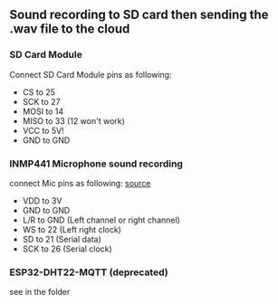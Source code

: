 ## Sound recording to SD card then sending the .wav file to the cloud

### SD Card Module

Connect SD Card Module pins as following:

- CS to 25
- SCK to 27
- MOSI to 14
- MISO to 33 (12 won't work)
- VCC to 5V!
- GND to GND

### INMP441 Microphone sound recording

connect Mic pins as following:
[source](https://bestofcpp.com/repo/atomic14-esp32-i2s-mic-test)

- VDD to 3V
- GND to GND
- L/R to GND (Left channel or right channel)
- WS to 22 (Left right clock)
- SD to 21 (Serial data)
- SCK to 26 (Serial clock)

### ESP32-DHT22-MQTT (deprecated)

see in the folder

